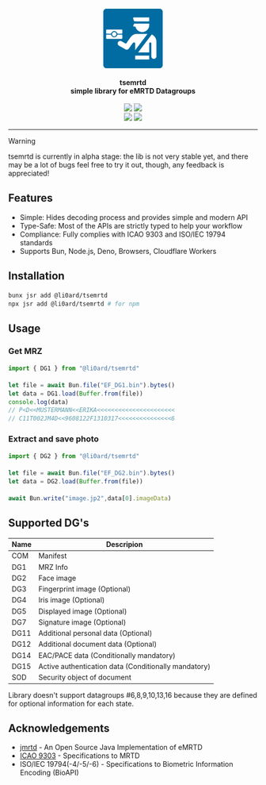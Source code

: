 <p align="center">
    <a href="https://github.com/li0ard/tsemrtd/">
        <img src="https://raw.githubusercontent.com/li0ard/tsemrtd/main/.github/logo.svg" alt="tsemrtd logo" title="tsemrtd" width="120" /><br>
    </a><br>
    <b>tsemrtd</b><br>
    <b>simple library for eMRTD Datagroups</b>
    <br><br>
    <a href="https://github.com/li0ard/tsemrtd/actions/workflows/test.yml"><img src="https://github.com/li0ard/tsemrtd/actions/workflows/test.yml/badge.svg" /></a>
    <a href="https://jsr.io/@li0ard/tsemrtd"><img src="https://jsr.io/badges/@li0ard/tsemrtd" /></a>
    <br>
    <a href="https://github.com/li0ard/tsemrtd/blob/main/LICENSE"><img src="https://img.shields.io/github/license/li0ard/tsemrtd" /></a>
    <img src="https://img.shields.io/badge/-alpha-orange" />
    <br>
    <hr>
</p>

> [!WARNING]
> tsemrtd is currently in alpha stage: the lib is not very stable yet, and there may be a lot of bugs
> feel free to try it out, though, any feedback is appreciated!

## Features

- Simple: Hides decoding process and provides simple and modern API
- Type-Safe: Most of the APIs are strictly typed to help your workflow
- Compliance: Fully complies with ICAO 9303 and ISO/IEC 19794 standards
- Supports Bun, Node.js, Deno, Browsers, Cloudflare Workers

## Installation

```bash
bunx jsr add @li0ard/tsemrtd
npx jsr add @li0ard/tsemrtd # for npm
```

## Usage

### Get MRZ
```ts
import { DG1 } from "@li0ard/tsemrtd"

let file = await Bun.file("EF_DG1.bin").bytes()
let data = DG1.load(Buffer.from(file))
console.log(data)
// P<D<<MUSTERMANN<<ERIKA<<<<<<<<<<<<<<<<<<<<<<
// C11T002JM4D<<9608122F1310317<<<<<<<<<<<<<<<6
```

### Extract and save photo
```ts
import { DG2 } from "@li0ard/tsemrtd"

let file = await Bun.file("EF_DG2.bin").bytes()
let data = DG2.load(Buffer.from(file))

await Bun.write("image.jp2",data[0].imageData)
```

## Supported DG's

| Name | Descripion                                           |
|------|------------------------------------------------------|
| COM  | Manifest                                             |
| DG1  | MRZ Info                                             |
| DG2  | Face image                                           |
| DG3  | Fingerprint image (Optional)                         |
| DG4  | Iris image (Optional)                                |
| DG5  | Displayed image (Optional)                           |
| DG7  | Signature image (Optional)                           |
| DG11 | Additional personal data (Optional)                  |
| DG12 | Additional document data (Optional)                  |
| DG14 | EAC/PACE data (Conditionally mandatory)              |
| DG15 | Active authentication data (Conditionally mandatory) |
| SOD  | Security object of document                          |

Library doesn't support datagroups #6,8,9,10,13,16 because they are defined for optional information for each state.

## Acknowledgements

- [jmrtd](https://jmrtd.org) - An Open Source Java Implementation of eMRTD
- [ICAO 9303](https://www.icao.int/publications/pages/publication.aspx?docnum=9303) - Specifications to MRTD
- ISO/IEC 19794(-4/-5/-6) - Specifications to Biometric Information Encoding (BioAPI)
